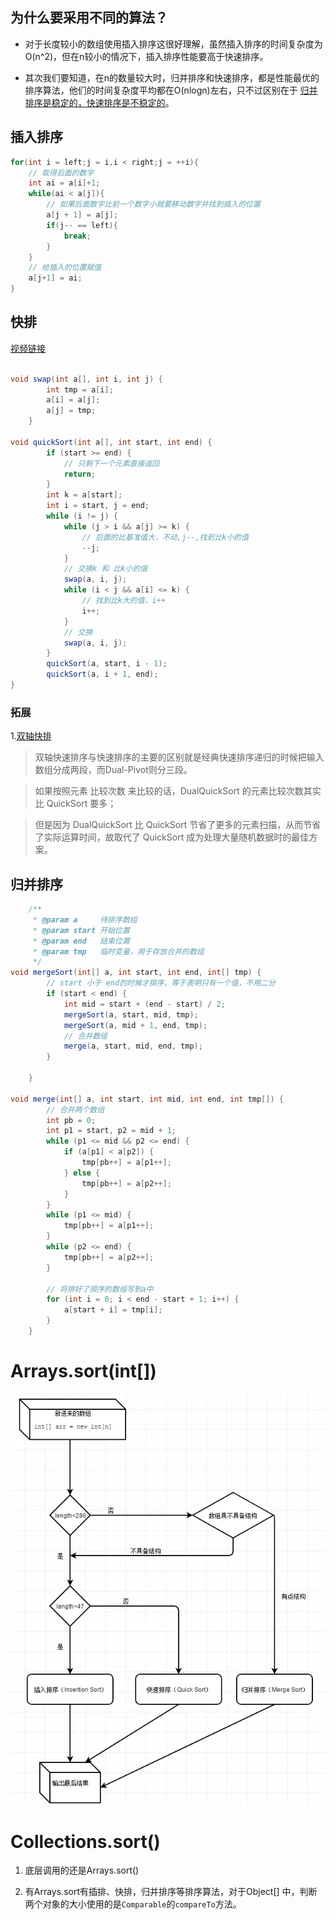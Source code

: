 ## 为什么要采用不同的算法？
- 对于长度较小的数组使用插入排序这很好理解，虽然插入排序的时间复杂度为O(n^2)，但在n较小的情况下，插入排序性能要高于快速排序。

- 其次我们要知道，在n的数量较大时，归并排序和快速排序，都是性能最优的排序算法，他们的时间复杂度平均都在O(nlogn)左右，只不过区别在于 [归并排序是稳定的，快速排序是不稳定的](https://baike.baidu.com/item/%E6%8E%92%E5%BA%8F%E7%AE%97%E6%B3%95%E7%A8%B3%E5%AE%9A%E6%80%A7/9763250)。

## 插入排序
```java
for(int i = left;j = i,i < right;j = ++i){
    // 取得后面的数字
    int ai = a[i]+1;
    while(ai < a[j]){
        // 如果后面数字比前一个数字小就要移动数字并找到插入的位置
        a[j + 1] = a[j];
        if(j-- == left){
            break;
        }
    }
    // 给插入的位置赋值
    a[j+1] = ai;
}

```

## 快排 
[视频链接](https://www.youtube.com/watch?v=KUcByl1bVyg)
```java

void swap(int a[], int i, int j) {
        int tmp = a[i];
        a[i] = a[j];
        a[j] = tmp;
    }

void quickSort(int a[], int start, int end) {
        if (start >= end) {
            // 只剩下一个元素直接返回
            return;
        }
        int k = a[start];
        int i = start, j = end;
        while (i != j) {
            while (j > i && a[j] >= k) {
                // 后面的比基准值大，不动,j--,找到比k小的值
                --j;
            }
            // 交换k 和 比k小的值
            swap(a, i, j);
            while (i < j && a[i] <= k) {
                // 找到比k大的值，i++
                i++;
            }
            // 交换
            swap(a, i, j);
        }
        quickSort(a, start, i - 1);
        quickSort(a, i + 1, end);
}
```

### 拓展
1.[双轴快排](https://blog.csdn.net/Regino/article/details/104862546)
> 双轴快速排序与快速排序的主要的区别就是经典快速排序递归的时候把输入数组分成两段，而Dual-Pivot则分三段。

> 如果按照元素 比较次数 来比较的话，DualQuickSort 的元素比较次数其实比 QuickSort 要多；

>但是因为 DualQuickSort 比 QuickSort 节省了更多的元素扫描，从而节省了实际运算时间，故取代了 QuickSort 成为处理大量随机数据时的最佳方案。



## 归并排序
```java
    /**
     * @param a     待排序数组
     * @param start 开始位置
     * @param end   结束位置
     * @param tmp   临时变量，用于存放合并的数组
     */
void mergeSort(int[] a, int start, int end, int[] tmp) {
        // start 小于 end的时候才排序，等于表明只有一个值，不用二分
        if (start < end) {
            int mid = start + (end - start) / 2;
            mergeSort(a, start, mid, tmp);
            mergeSort(a, mid + 1, end, tmp);
            // 合并数组
            merge(a, start, mid, end, tmp);
        }

    }

void merge(int[] a, int start, int mid, int end, int tmp[]) {
        // 合并两个数组
        int pb = 0;
        int p1 = start, p2 = mid + 1;
        while (p1 <= mid && p2 <= end) {
            if (a[p1] < a[p2]) {
                tmp[pb++] = a[p1++];
            } else {
                tmp[pb++] = a[p2++];
            }
        }
        while (p1 <= mid) {
            tmp[pb++] = a[p1++];
        }
        while (p2 <= end) {
            tmp[pb++] = a[p2++];
        }
        
        // 将排好了顺序的数组写到a中
        for (int i = 0; i < end - start + 1; i++) {
            a[start + i] = tmp[i];
        }
    }

```


# Arrays.sort(int[])
![](../../img/2020-12-13-12-46-55.png)


# Collections.sort()
1. 底层调用的还是Arrays.sort()

2. 有Arrays.sort有插排、快排，归并排序等排序算法，对于Object[] 中，判断两个对象的大小使用的是`Comparable`的`compareTo`方法。